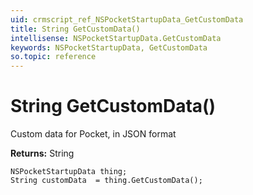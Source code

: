 ```yaml
---
uid: crmscript_ref_NSPocketStartupData_GetCustomData
title: String GetCustomData()
intellisense: NSPocketStartupData.GetCustomData
keywords: NSPocketStartupData, GetCustomData
so.topic: reference
---
```


# String GetCustomData()

Custom data for Pocket, in JSON format

**Returns:** String

```crmscript
NSPocketStartupData thing;
String customData  = thing.GetCustomData();
```

